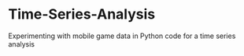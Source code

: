 # Time-Series-Analysis
Experimenting with mobile game data in Python code for a time series analysis

